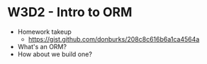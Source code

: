 # W3D2 - Intro to ORM

- Homework takeup
    + https://gist.github.com/donburks/208c8c616b6a1ca4564a
- What's an ORM?
- How about we build one?
